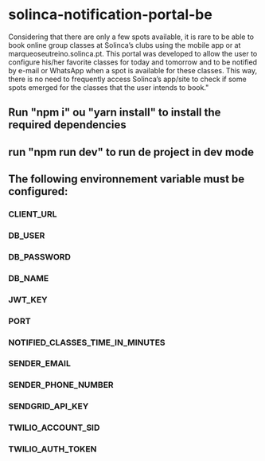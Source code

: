 # solinca-notification-portal-be

Considering that there are only a few spots available, it is rare to be able to book online group classes at Solinca’s clubs using the mobile app or at marqueoseutreino.solinca.pt. This portal was developed to allow the user to configure his/her favorite classes for today and tomorrow and to be notified by e-mail or WhatsApp when a spot is available for these classes. This way, there is no need to frequently access Solinca’s app/site to check if some spots emerged for the classes that the user intends to book."

## Run "npm i" ou "yarn install" to install the required dependencies
## run "npm run dev" to run de project in dev mode

## The following environnement variable must be configured:
### CLIENT_URL
### DB_USER
### DB_PASSWORD
### DB_NAME
### JWT_KEY
### PORT
### NOTIFIED_CLASSES_TIME_IN_MINUTES
### SENDER_EMAIL
### SENDER_PHONE_NUMBER
### SENDGRID_API_KEY
### TWILIO_ACCOUNT_SID
### TWILIO_AUTH_TOKEN
